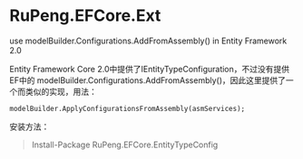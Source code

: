 # RuPeng.EFCore.Ext
use modelBuilder.Configurations.AddFromAssembly() in Entity Framework 2.0

Entity Framework Core 2.0中提供了IEntityTypeConfiguration，不过没有提供EF中的 modelBuilder.Configurations.AddFromAssembly()，因此这里提供了一个而类似的实现，用法：
```
modelBuilder.ApplyConfigurationsFromAssembly(asmServices);
```
安装方法：
>Install-Package RuPeng.EFCore.EntityTypeConfig

